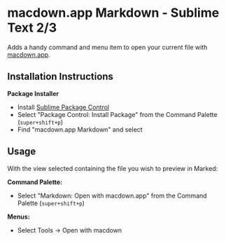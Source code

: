 # macdown.app Markdown - Sublime Text 2/3
Adds a handy command and menu item to open your current file with [macdown.app](http://macdownapp.com/).

## Installation Instructions

**Package Installer**

* Install [Sublime Package Control](http://wbond.net/sublime_packages/package_control)
* Select "Package Control: Install Package" from the Command Palette (`super+shift+p`)
* Find "macdown.app Markdown" and select

## Usage

With the view selected containing the file you wish to preview in Marked:

**Command Palette:**

* Select "Markdown: Open with macdown.app" from the Command Palette (`super+shift+p`)

**Menus:**

* Select Tools → Open with macdown
